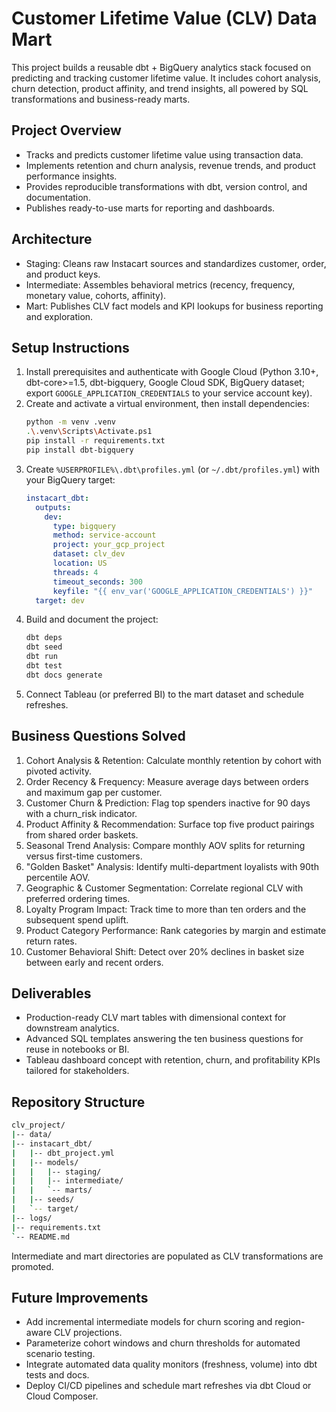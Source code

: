 # Customer Lifetime Value (CLV) Data Mart

This project builds a reusable dbt + BigQuery analytics stack focused on predicting and tracking customer lifetime value. It includes cohort analysis, churn detection, product affinity, and trend insights, all powered by SQL transformations and business-ready marts.

## Project Overview
- Tracks and predicts customer lifetime value using transaction data.  
- Implements retention and churn analysis, revenue trends, and product performance insights.  
- Provides reproducible transformations with dbt, version control, and documentation.  
- Publishes ready-to-use marts for reporting and dashboards.  

## Architecture
- Staging: Cleans raw Instacart sources and standardizes customer, order, and product keys.  
- Intermediate: Assembles behavioral metrics (recency, frequency, monetary value, cohorts, affinity).  
- Mart: Publishes CLV fact models and KPI lookups for business reporting and exploration.  

## Setup Instructions
1. Install prerequisites and authenticate with Google Cloud (Python 3.10+, dbt-core>=1.5, dbt-bigquery, Google Cloud SDK, BigQuery dataset; export `GOOGLE_APPLICATION_CREDENTIALS` to your service account key).
2. Create and activate a virtual environment, then install dependencies:
   ```bash
   python -m venv .venv
   .\.venv\Scripts\Activate.ps1
   pip install -r requirements.txt
   pip install dbt-bigquery
   ```
3. Create `%USERPROFILE%\.dbt\profiles.yml` (or `~/.dbt/profiles.yml`) with your BigQuery target:
   ```yaml
   instacart_dbt:
     outputs:
       dev:
         type: bigquery
         method: service-account
         project: your_gcp_project
         dataset: clv_dev
         location: US
         threads: 4
         timeout_seconds: 300
         keyfile: "{{ env_var('GOOGLE_APPLICATION_CREDENTIALS') }}"
     target: dev
   ```
4. Build and document the project:
   ```bash
   dbt deps
   dbt seed
   dbt run
   dbt test
   dbt docs generate
   ```
5. Connect Tableau (or preferred BI) to the mart dataset and schedule refreshes.

## Business Questions Solved
1. Cohort Analysis & Retention: Calculate monthly retention by cohort with pivoted activity.
2. Order Recency & Frequency: Measure average days between orders and maximum gap per customer.
3. Customer Churn & Prediction: Flag top spenders inactive for 90 days with a churn_risk indicator.
4. Product Affinity & Recommendation: Surface top five product pairings from shared order baskets.
5. Seasonal Trend Analysis: Compare monthly AOV splits for returning versus first-time customers.
6. "Golden Basket" Analysis: Identify multi-department loyalists with 90th percentile AOV.
7. Geographic & Customer Segmentation: Correlate regional CLV with preferred ordering times.
8. Loyalty Program Impact: Track time to more than ten orders and the subsequent spend uplift.
9. Product Category Performance: Rank categories by margin and estimate return rates.
10. Customer Behavioral Shift: Detect over 20% declines in basket size between early and recent orders.

## Deliverables
- Production-ready CLV mart tables with dimensional context for downstream analytics.
- Advanced SQL templates answering the ten business questions for reuse in notebooks or BI.
- Tableau dashboard concept with retention, churn, and profitability KPIs tailored for stakeholders.

## Repository Structure
```bash
clv_project/
|-- data/
|-- instacart_dbt/
|   |-- dbt_project.yml
|   |-- models/
|   |   |-- staging/
|   |   |-- intermediate/
|   |   `-- marts/
|   |-- seeds/
|   `-- target/
|-- logs/
|-- requirements.txt
`-- README.md
```
Intermediate and mart directories are populated as CLV transformations are promoted.
## Future Improvements
- Add incremental intermediate models for churn scoring and region-aware CLV projections.
- Parameterize cohort windows and churn thresholds for automated scenario testing.
- Integrate automated data quality monitors (freshness, volume) into dbt tests and docs.
- Deploy CI/CD pipelines and schedule mart refreshes via dbt Cloud or Cloud Composer.

